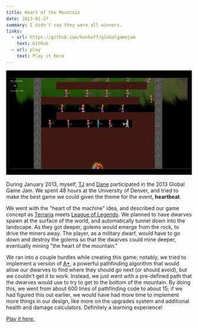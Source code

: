 ```yaml
---
title: Heart of the Mountain
date: 2013-01-27
summary: I didn't say they were all winners.
links:
  - url: https://github.com/kenhoff/globalgamejam
    text: GitHub
  - url: play
    text: Play it here
---
```


![Screenshot from "Heart of the Mountain"](ggj_screen.jpeg)

During January 2013, myself, [TJ](http://www.yakuprising.net/teej) and [Dane](https://larsendt.com/) participated in the 2013 Global Game Jam. We spent 48 hours at the University of Denver, and tried to make the best game we could given the theme for the event, **heartbeat**.

We went with the "heart of the machine" idea, and described our game concept as [Terraria](http://www.terraria.org/) meets [League of Legends](http://leagueoflegends.com/). We planned to have dwarves spawn at the surface of the world, and automatically tunnel down into the landscape. As they got deeper, golems would emerge from the rock, to drive the miners away. The player, as a military dwarf, would have to go down and destroy the golems so that the dwarves could mine deeper, eventually mining "the heart of the mountain."

We ran into a couple hurdles while creating this game; notably, we tried to implement a version of [A\*](http://en.wikipedia.org/wiki/A*_search_algorithm), a powerful pathfinding algorithm that would allow our dwarves to find where they should go next (or should avoid), but we couldn't get it to work. Instead, we just went with a pre-defined path that the dwarves would use to try to get to the bottom of the mountain. By doing this, we went from about 600 lines of pathfinding code to about 15; if we had figured this out earlier, we would have had more time to implement more things in our design, like more on the upgrades system and additional health and damage calculators. Definitely a learning experience!

[Play it here.](play)
